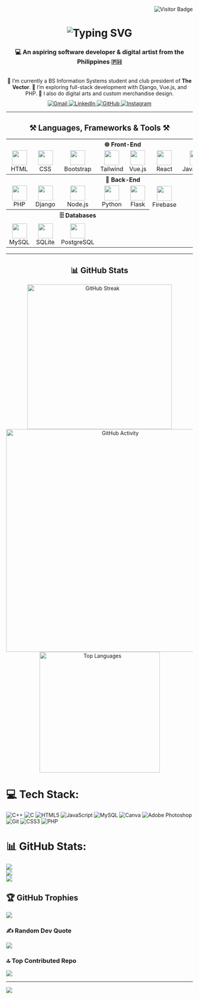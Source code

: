 <!-- Visitor Badge -->
<p align="right">
  <img src="https://visitor-badge.laobi.icu/badge?page_id=secre-alt.secre-alt" alt="Visitor Badge" />
</p>

<!-- Header -->
<h1 align="center">
  <img src="https://readme-typing-svg.herokuapp.com/?font=Righteous&size=35&center=true&vCenter=true&width=500&height=70&duration=4000&lines=Hi!+👋;+I'm+Eldren+Dela+Cruz!" alt="Typing SVG" />
</h1>

<h3 align="center">💻 An aspiring software developer & digital artist from the Philippines 🇵🇭</h3>

<br/>

<!-- 💼 About Me -->
<div align="center">
  🔭 I’m currently a BS Information Systems student and club president of <b>The Vector</b>.  
  🌱 I’m exploring full-stack development with Django, Vue.js, and PHP.  
  🎨 I also do digital arts and custom merchandise design.
</div>

<!-- 📫 Contact -->
<div align="center" style="margin-top: 10px;">
  <a href="mailto:eldrendelacruz07@gmail.com">
    <img src="https://img.shields.io/badge/Gmail-333333?style=for-the-badge&logo=gmail&logoColor=red" alt="Gmail" />
  </a>
  <a href="https://www.linkedin.com/in/eldren-dela-cruz-8a0858335" target="_blank">
    <img src="https://img.shields.io/badge/LinkedIn-0077B5?style=for-the-badge&logo=linkedin&logoColor=white" alt="LinkedIn" />
  </a>
  <a href="https://github.com/secre-alt" target="_blank">
    <img src="https://img.shields.io/badge/GitHub-181717?style=for-the-badge&logo=github&logoColor=white" alt="GitHub" />
  </a>
  <a href="https://www.instagram.com/___secree/" target="_blank">
    <img src="https://img.shields.io/badge/Instagram-E4405F?style=for-the-badge&logo=instagram&logoColor=white" alt="Instagram" />
  </a>
</div>

---

<!-- 🛠️ Tech Stack -->
<h2 align="center">⚒️ Languages, Frameworks & Tools ⚒️</h2>

<table align="center">
  <!-- 🌐 Front-End -->
  <tr><th colspan="8" align="center">🌐 Front-End</th></tr>
  <tr>
    <td align="center"><img src="https://skillicons.dev/icons?i=html" width="40"><br>HTML</td>
    <td align="center"><img src="https://skillicons.dev/icons?i=css" width="40"><br>CSS</td>
    <td align="center"><img src="https://cdn.simpleicons.org/bootstrap/7952B3" width="40"><br>Bootstrap</td>
    <td align="center"><img src="https://skillicons.dev/icons?i=tailwind" width="40"><br>Tailwind</td>
    <td align="center"><img src="https://skillicons.dev/icons?i=vue" width="40"><br>Vue.js</td>
    <td align="center"><img src="https://skillicons.dev/icons?i=react" width="40"><br>React</td>
    <td align="center"><img src="https://skillicons.dev/icons?i=js" width="40"><br>JavaScript</td>
    <td align="center"><img src="https://cdn.iconscout.com/icon/free/png-512/free-jquery-3521520-2945023.png" width="40"><br>jQuery</td>
  </tr>

  <!-- 🧠 Back-End -->
  <tr><th colspan="8" align="center">🧠 Back-End</th></tr>
  <tr>
    <td align="center"><img src="https://skillicons.dev/icons?i=php" width="40"><br>PHP</td>
    <td align="center"><img src="https://skillicons.dev/icons?i=django" width="40"><br>Django</td>
    <td align="center"><img src="https://skillicons.dev/icons?i=nodejs" width="40"><br>Node.js</td>
    <td align="center"><img src="https://skillicons.dev/icons?i=python" width="40"><br>Python</td>
    <td align="center"><img src="https://skillicons.dev/icons?i=flask" width="40"><br>Flask</td>
    <td align="center"><img src="https://skillicons.dev/icons?i=firebase" width="40"><br>Firebase</td>
  </tr>

  <!-- 🗄️ Databases -->
  <tr><th colspan="5" align="center">🗄️ Databases</th></tr>
  <tr>
    <td align="center"><img src="https://techstack-generator.vercel.app/mysql-icon.svg" width="40"><br>MySQL</td>
    <td align="center"><img src="https://cdn.jsdelivr.net/gh/devicons/devicon/icons/sqlite/sqlite-original.svg" width="40"><br>SQLite</td>
    <td align="center"><img src="https://skillicons.dev/icons?i=postgresql" width="40"><br>PostgreSQL</td>
  </tr>
</table>

---

<!-- 📊 GitHub Stats -->
<h2 align="center">📊 GitHub Stats</h2>

<div align="center">
  <img width="390" src="https://github-readme-streak-stats-salesp07.vercel.app/?user=secre-alt&count_private=true&theme=react&border_radius=10" alt="GitHub Streak" />
  <br/>
  <img width="600" src="https://github-readme-activity-graph.vercel.app/graph?username=secre-alt&theme=react-dark&hide_border=true&area=true&custom_title=Contribution%20Graph%20of%20last%2030%20days" alt="GitHub Activity" />
  <br/>
  <img width="325" src="https://github-readme-stats-salesp07.vercel.app/api/top-langs/?username=secre-alt&hide=HTML&layout=compact&theme=react&border_radius=10" alt="Top Languages" />
</div>



# 💻 Tech Stack:
![C++](https://img.shields.io/badge/c++-%2300599C.svg?style=for-the-badge&logo=c%2B%2B&logoColor=white) ![C](https://img.shields.io/badge/c-%2300599C.svg?style=for-the-badge&logo=c&logoColor=white) ![HTML5](https://img.shields.io/badge/html5-%23E34F26.svg?style=for-the-badge&logo=html5&logoColor=white) ![JavaScript](https://img.shields.io/badge/javascript-%23323330.svg?style=for-the-badge&logo=javascript&logoColor=%23F7DF1E) ![MySQL](https://img.shields.io/badge/mysql-4479A1.svg?style=for-the-badge&logo=mysql&logoColor=white) ![Canva](https://img.shields.io/badge/Canva-%2300C4CC.svg?style=for-the-badge&logo=Canva&logoColor=white) ![Adobe Photoshop](https://img.shields.io/badge/adobe%20photoshop-%2331A8FF.svg?style=for-the-badge&logo=adobe%20photoshop&logoColor=white) ![Git](https://img.shields.io/badge/git-%23F05033.svg?style=for-the-badge&logo=git&logoColor=white) ![CSS3](https://img.shields.io/badge/css3-%231572B6.svg?style=for-the-badge&logo=css3&logoColor=white) ![PHP](https://img.shields.io/badge/php-%23777BB4.svg?style=for-the-badge&logo=php&logoColor=white)
# 📊 GitHub Stats:
![](https://github-readme-stats.vercel.app/api?username=secre-alt&theme=dark&hide_border=false&include_all_commits=false&count_private=false)<br/>
![](https://github-readme-streak-stats.herokuapp.com/?user=secre-alt&theme=dark&hide_border=false)<br/>
![](https://github-readme-stats.vercel.app/api/top-langs/?username=secre-alt&theme=dark&hide_border=false&include_all_commits=false&count_private=false&layout=compact)

## 🏆 GitHub Trophies
![](https://github-profile-trophy.vercel.app/?username=secre-alt&theme=radical&no-frame=false&no-bg=false&margin-w=4)

### ✍️ Random Dev Quote
![](https://quotes-github-readme.vercel.app/api?type=horizontal&theme=radical)

### 🔝 Top Contributed Repo
![](https://github-contributor-stats.vercel.app/api?username=secre-alt&limit=5&theme=dark&combine_all_yearly_contributions=true)

---
[![](https://visitcount.itsvg.in/api?id=secre-alt&icon=0&color=0)](https://visitcount.itsvg.in)
